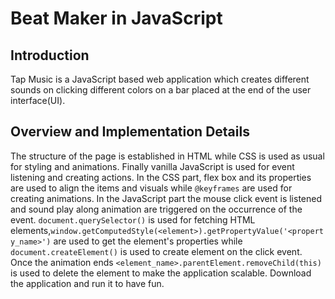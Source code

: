 # Beat Maker in JavaScript
## Introduction
Tap Music is a JavaScript based web application which creates different sounds on clicking different colors on a bar placed at the end of the user interface(UI).
## Overview and Implementation Details
The structure of the page is established in HTML while CSS is used as usual for styling and animations. Finally vanilla
JavaScript is used for event listening and creating actions. In the CSS part, flex box and its properties are used to align the items and visuals while  `@keyframes` are used for creating animations. In the JavaScript part the mouse click event is listened and sound play along animation are triggered on the occurrence of the event. `document.querySelector()` is used for fetching HTML elements,`window.getComputedStyle(<element>).getPropertyValue('<property_name>')` are used to get the element's properties while `document.createElement()` is used to create element on the click event. Once the animation ends `<element_name>.parentElement.removeChild(this)` is used to delete the element to make the application scalable.
Download the application and run it to have fun.


